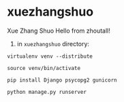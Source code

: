xuezhangshuo
============
Xue Zhang Shuo
Hello from zhoutall!


1. in `xuezhangshuo` directory:

```
virtualenv venv --distribute
```

```
source venv/bin/activate
```

```
pip install Django psycopg2 gunicorn
```

```
python manage.py runserver
```

